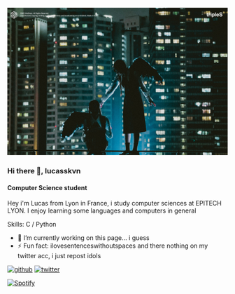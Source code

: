 ![ Computer Science student](https://github.com/lucasskvn/Lucasskvn/blob/main/StanTripleSxddd.jpg)

### Hi there 👋, lucasskvn
####  Computer Science student
Hey i'm Lucas from Lyon in France, i study computer sciences at EPITECH LYON. I enjoy learning some languages and computers in general

Skills: C / Python

- 🔭 I’m currently working on this page... i guess 
- ⚡ Fun fact: ilovesentenceswithoutspaces and there nothing on my twitter acc, i just repost idols 


[<img src='https://cdn.jsdelivr.net/npm/simple-icons@3.0.1/icons/github.svg' alt='github' height='40'>](https://github.com/https://github.com/lucasskvn)  [<img src='https://cdn.jsdelivr.net/npm/simple-icons@3.0.1/icons/twitter.svg' alt='twitter' height='40'>](https://twitter.com/NiceToMeeetChuu)  

[![Spotify](https://spotify-github-readme.vercel.app/api/spotify)](https://open.spotify.com/intl-fr/track/4ZUA6yMs1NQDpIxvk6f3qY?si=95e5e0d4c5604794)
